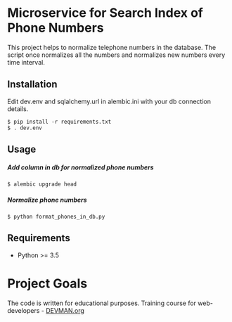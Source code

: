 # Microservice for Search Index of Phone Numbers

This project helps to normalize telephone numbers in the database.
The script once normalizes all the numbers and normalizes new numbers every time interval.

## Installation

Edit dev.env and sqlalchemy.url in alembic.ini with your db connection details.
```
$ pip install -r requirements.txt
$ . dev.env
```

## Usage

##### Add column in db for normalized phone numbers
```
$ alembic upgrade head
```
##### Normalize phone numbers
```
$ python format_phones_in_db.py
```

## Requirements

- Python >= 3.5

# Project Goals

The code is written for educational purposes. Training course for web-developers - [DEVMAN.org](https://devman.org)
